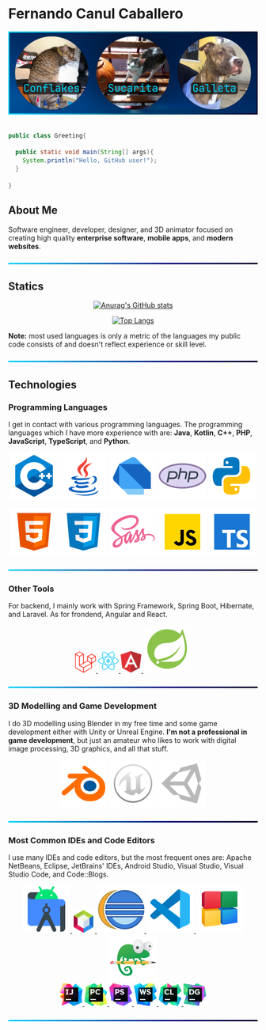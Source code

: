 # Fernando Canul Caballero

![BackGround](img/cover.png)

```java

public class Greeting{

  public static void main(String[] args){
    System.println("Hello, GitHub user!");
  }

}

```

## About Me

Software engineer, developer, designer, and 3D animator focused on creating high quality **enterprise software**, **mobile apps**, and **modern websites**.

![BackGround](img/line.png)

## Statics

<div align="center">

[![Anurag's GitHub stats](https://github-readme-stats-elegidocodes.vercel.app/api?username=elegidocodes&show_icons=true&theme=github_dark&bg_color=00000000&hide=prs&hide_border=false)](https://github.com/anuraghazra/github-readme-stats)

</div>  

<div align="center">
  
[![Top Langs](https://github-readme-stats-elegidocodes.vercel.app/api/top-langs/?username=elegidocodes&langs_count=10&layout=compact&theme=github_dark&bg_color=00000000&hide_border=false)](https://github.com/anuraghazra/github-readme-stats)

</div>

**Note:** most used languages is only a metric of the languages my public code consists of and doesn't reflect experience or skill level.

![BackGround](img/line.png)

## Technologies

### Programming Languages

I get in contact with various programming languages. The programming languages which I have more experience with are: **Java**, **Kotlin**, **C++**, **PHP**, **JavaScript**, **TypeScript**, and **Python**.

<div align="center">

![C++](img/icons/cpp.svg)
![Java](img/icons/java.svg)
![Dart](img/icons/dart.svg)
![PHP](img/icons/php.svg)
![Python](img/icons/python.svg)

![HTML5](img/icons/html.svg)
![CSS3](img/icons/css.svg)
![Sass](img/icons/sass.svg)
![JavaScript](img/icons/javascript.svg)
![TypeScript](img/icons/typescript.svg)

</div>

![BackGround](img/line.png)

### Other Tools

For backend, I mainly work with Spring Framework, Spring Boot, Hibernate, and Laravel. As for frondend, Angular and React.

<div align="center">

<div>
<a href="img/icons/laravel.svg" target="_blank">
<img src="img/icons/laravel.svg" width="42" height="auto">
</a>
<a href="img/icons/react.svg" target="_blank">
<img src="img/icons/react.svg" width="42" height="auto">
</a>
<a href="img/icons/angular.svg" target="_blank">
<img src="img/icons/angular.svg" width="42" height="auto">
</a>
<a href="img/icons/spring.svg" target="_blank">
<img src="img/icons/spring.svg">
</a>
</div>

</div>

![BackGround](img/line.png)

### 3D Modelling and Game Development

I do 3D modelling using Blender in my free time and some game development either with Unity or Unreal Engine. **I'm not a professional in game development**, but just an amateur who likes to work with digital image processing, 3D graphics, and all that stuff. 

<div align="center">

![Blender](img/icons/blender.svg)
![Unreal Engine](img/icons/unreal.svg)
![Unity](img/icons/unity.svg)

</div>

![BackGround](img/line.png)

### Most Common IDEs and Code Editors

I use many IDEs and code editors, but the most frequent ones are: Apache NetBeans, Eclipse, JetBrains' IDEs, Android Studio, Visual Studio, Visual Studio Code, and Code::Blogs.

<div align="center">

<div>
<a href="img/icons/studio.svg" target="_blank">
<img src="img/icons/studio.svg">
</a>
<a href="img/icons/netbeans.svg" target="_blank">
<img src="img/icons/netbeans.svg" width="46" height="auto">
</a>
<a href="img/icons/eclipse.svg" target="_blank">
<img src="img/icons/eclipse.svg">
</a>
<a href="img/icons/vsc.svg" target="_blank">
<img src="img/icons/vsc.svg">
</a>
<a href="img/icons/blocks.svg" target="_blank">
<img src="img/icons/blocks.svg">
</a>
<a href="img/icons/notepad.svg" target="_blank">
<img src="img/icons/notepad.svg">
</a>
</div>

<div>
<a href="img/icons/idea.svg" target="_blank">
<img src="img/icons/idea.svg" width="46" height="auto">
</a>
<a href="img/icons/pycharm.svg" target="_blank">
<img src="img/icons/pycharm.svg" width="46" height="auto">
</a>
<a href="img/icons/phpstorm.svg" target="_blank">
<img src="img/icons/phpstorm.svg" width="46" height="auto">
</a>
<a href="img/icons/webstorm.svg" target="_blank">
<img src="img/icons/webstorm.svg" width="46" height="auto">
</a>
<a href="img/icons/clion.svg" target="_blank">
<img src="img/icons/clion.svg" width="46" height="auto">
</a>
<a href="img/icons/datagrip.svg" target="_blank">
<img src="img/icons/datagrip.svg" width="46" height="auto">
</a>
</div>

</div>

![BackGround](img/line.png)
